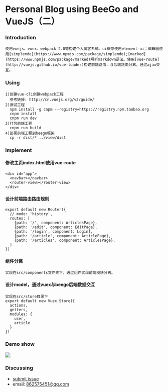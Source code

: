 Personal Blog using BeeGo and VueJS（二）
=========================
### Introduction
```
使用vuejs、vuex、webpack 2.0等构建个人博客系统。ui框架使用element-ui；编辑器使用[simplemde](https://www.npmjs.com/package/simplemde);[marked](https://www.npmjs.com/package/marked)解析markdown语法。使用[vue-route](http://vuejs.github.io/vue-loader)构建前端路由，与后端路由分离，通过ajax交互。
```

### Using
```
1)创建vue-cli创建webpack工程
  参考链接: http://cn.vuejs.org/v2/guide/
2)调试工程
  npm install -g cnpm --registry=https://registry.npm.taobao.org
  cnpm install
  cnpm run dev
3)打包前端工程
  cnpm run build
4)部署前端工程到beego框架
  cp -r dist/* ../view/dist
```

### Implement
#### 修改主页index.html使用vue-route
```
<div id="app">
  <navbar></navbar>
  <router-view></router-view>
</div>
```
#### 设计前端路由路由规则
```
export default new Router({
  // mode: 'history',
  routes: [
    {path: '/', component: ArticlesPage},
    {path: '/edit', component: EditPage},
    {path: '/login', component: Login},
    {path: '/article', component: ArticlePage},
    {path: '/articles', component: ArticlesPage},
  ]
})
```
#### 组件分离
```
实现在src/components文件夹下，通过组件实现前端模块分离。
```
#### 设计model，通过vuex与beego后端数据交互
```
实现在src/store目录下
export default new Vuex.Store({
  actions,
  getters,
  modules: {
    user,
    article
  }
})
```
### Demo show
![](static/img/publish.png)

### Discussing
- [submit issue](https://github.com/zjucx/myblog/issues/new)
- email: 862575451@qq.com
